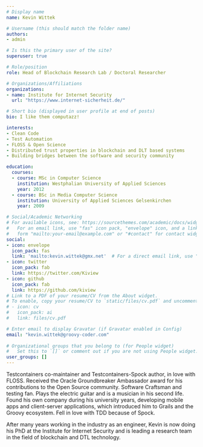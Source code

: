 ```yaml
---
# Display name
name: Kevin Wittek

# Username (this should match the folder name)
authors:
- admin

# Is this the primary user of the site?
superuser: true

# Role/position
role: Head of Blockchain Research Lab / Doctoral Researcher

# Organizations/Affiliations
organizations:
- name: Institute for Internet Security
  url: "https://www.internet-sicherheit.de/"

# Short bio (displayed in user profile at end of posts)
bio: I like them computazz!

interests:
- Clean Code
- Test Automation
- FLOSS & Open Science
- Distributed trust properties in blockchain and DLT based systems
- Building bridges between the software and security community

education:
  courses:
  - course: MSc in Computer Science
    institution: Westphalian University of Applied Sciences
    year: 2012
  - course: BSc in Media Computer Science
    institution: University of Applied Sciences Gelsenkirchen
    year: 2009

# Social/Academic Networking
# For available icons, see: https://sourcethemes.com/academic/docs/widgets/#icons
#   For an email link, use "fas" icon pack, "envelope" icon, and a link in the
#   form "mailto:your-email@example.com" or "#contact" for contact widget.
social:
- icon: envelope
  icon_pack: fas
  link: 'mailto:kevin.wittek@gmx.net'  # For a direct email link, use "mailto:test@example.org".
- icon: twitter
  icon_pack: fab
  link: https://twitter.com/Kiview
- icon: github
  icon_pack: fab
  link: https://github.com/kiview
# Link to a PDF of your resume/CV from the About widget.
# To enable, copy your resume/CV to `static/files/cv.pdf` and uncomment the lines below.  
# - icon: cv
#   icon_pack: ai
#   link: files/cv.pdf

# Enter email to display Gravatar (if Gravatar enabled in Config)
email: "kevin.wittek@groovy-coder.com"
  
# Organizational groups that you belong to (for People widget)
#   Set this to `[]` or comment out if you are not using People widget.  
user_groups: []
---
```


Testcontainers co-maintainer and Testcontainers-Spock author, in love with FLOSS. Received the Oracle Groundbreaker Ambassador award for his contributions to the Open Source community. Software Craftsman and testing fan. Plays the electric guitar and is a musician in his second life. Found his own company during his university years, developing mobile apps and client-server applications, which introduced him to Grails and the Groovy ecosystem. Fell in love with TDD because of Spock. 

After many years working in the industry as an engineer, Kevin is now doing his PhD at the Institute for Internet Security and is leading a research team in the field of blockchain and DTL technology.
